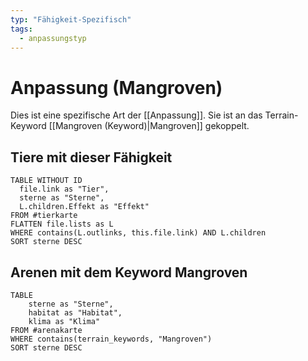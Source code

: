 ```yaml
---
typ: "Fähigkeit-Spezifisch"
tags:
  - anpassungstyp
---  
```


# Anpassung (Mangroven)  
Dies ist eine spezifische Art der [[Anpassung]]. Sie ist an das Terrain-Keyword [[Mangroven (Keyword)|Mangroven]] gekoppelt.  
## Tiere mit dieser Fähigkeit  

```dataview 
TABLE WITHOUT ID   
  file.link as "Tier",   
  sterne as "Sterne",
  L.children.Effekt as "Effekt"
FROM #tierkarte
FLATTEN file.lists as L
WHERE contains(L.outlinks, this.file.link) AND L.children
SORT sterne DESC
```


## Arenen mit dem Keyword Mangroven

```dataview 
TABLE   
	sterne as "Sterne",   
	habitat as "Habitat",   
	klima as "Klima" 
FROM #arenakarte 
WHERE contains(terrain_keywords, "Mangroven") 
SORT sterne DESC
```